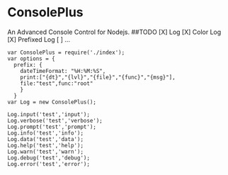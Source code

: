 # ConsolePlus
An Advanced Console Control for Nodejs.
##TODO
[X] Log
[X] Color Log
[X] Prefixed Log
[ ] ...

```
var ConsolePlus = require('./index');
var options = {
  prefix: {
    dateTimeFormat: "%H:%M:%S",
    print:["{dt}","{lvl}","{file}","{func}","{msg}"],
    file:"test",func:"root"
    }
  }
var Log = new ConsolePlus();

Log.input('test','input');
Log.verbose('test','verbose');
Log.prompt('test','prompt');
Log.info('test','info');
Log.data('test','data');
Log.help('test','help');
Log.warn('test','warn');
Log.debug('test','debug');
Log.error('test','error');
```
